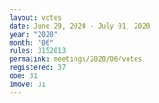 ```yaml
---
layout: votes
date: June 29, 2020 - July 01, 2020
year: "2020"
month: "06"
rules: 3152013
permalink: meetings/2020/06/votes
registered: 37
ooe: 31
imove: 31
---
```


